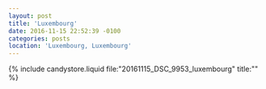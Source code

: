 ```yaml
---
layout: post
title: 'Luxembourg'
date: 2016-11-15 22:52:39 -0100
categories: posts
location: 'Luxembourg, Luxembourg'
---
```


{% include candystore.liquid file:"20161115_DSC_9953_luxembourg" title:"" %}
